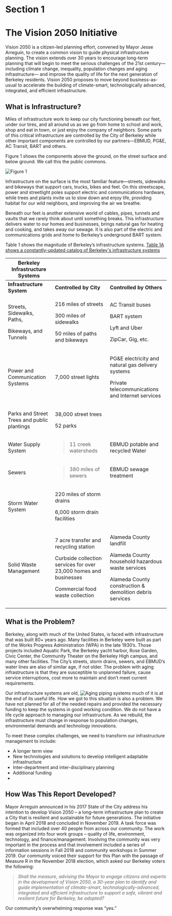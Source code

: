 # **Section 1**
# **The Vision 2050 Initiative**

Vision 2050 is a citizen-led planning effort, convened by Mayor Jesse Arreguin, to create a common vision to guide physical infrastructure planning. The vision extends over 30 years to encourage long-term planning that will begin to meet the serious challenges of the 21st century— including climate change, inequality, population changes and aging infrastructure— and improve the quality of life for the next generation of Berkeley residents. Vision 2050 proposes to move beyond business-as-usual to accelerate the building of climate-smart, technologically advanced, integrated, and efficient infrastructure.

## What is Infrastructure?

 Miles of infrastructure work to keep our city functioning beneath our feet, under our tires, and all around us as we go from home to school and work, shop and eat in town, or just enjoy the company of neighbors. Some parts of this critical infrastructure are controlled by the City of Berkeley while other important components are controlled by our partners—EBMUD, PG&E, AC Transit, BART and others.

 Figure 1 shows the components above the ground, on the street surface and below ground. We call this the public commons.

![Figure 1](../../images/3level.jpg)


Infrastructure on the surface is the most familiar feature—streets, sidewalks and bikeways that support cars, trucks, bikes and feet. On this streetscape, power and streetlight poles support electric and communications hardware, while trees and plants invite us to slow down and enjoy life, providing habitat for our wild neighbors, and improving the air we breathe.

Beneath our feet is another extensive world of cables, pipes, tunnels and vaults that we rarely think about until something breaks. This infrastructure delivers water to our homes and businesses, brings natural gas for heating and cooking, and takes away our sewage. It is also part of the electric and communications grids and home to Berkeley’s underground BART system.

Table 1 shows the magnitude of Berkeley’s infrastructure systems.
[Table 1A shows a constantly-updated catalog of Berkeley's infrastructure systems]()

<table>
<thead>
<tr class="header">
<th><strong>Berkeley Infrastructure Systems</strong></th>
<th></th>
<th></th>
</tr>
</thead>
<tbody>
<tr class="odd">
<td><strong>Infrastructure System</strong></td>
<td><strong>Controlled by City</strong></td>
<td><strong>Controlled by Others</strong></td>
</tr>
<tr class="even">
<td><p>Streets, Sidewalks, Paths,</p>
<p>Bikeways, and Tunnels</p></td>
<td><p>216 miles of streets</p>
<p>300 miles of sidewalks</p>
<p>50 miles of paths and bikeways</p></td>
<td><p>AC Transit buses</p>
<p>BART system</p>
<p>Lyft and Uber</p>
<p>ZipCar, Gig, etc.</p></td>
</tr>
<tr class="odd">
<td>Power and Communication Systems</td>
<td>7,000 street lights</td>
<td><p>PG&amp;E electricity and natural gas delivery systems</p>
<p>Private telecommunications and Internet services</p></td>
</tr>
<tr class="even">
<td>Parks and Street Trees and public plantings</td>
<td><p>38,000 street trees</p>
<p>52 parks</p></td>
<td></td>
</tr>
<tr class="odd">
<td>Water Supply System</td>
<td><blockquote>
<p>11 creek watersheds</p>
</blockquote></td>
<td>EBMUD potable and recycled Water</td>
</tr>
<tr class="even">
<td>Sewers</td>
<td><blockquote>
<p>380 miles of sewers</p>
</blockquote></td>
<td>EBMUD sewage treatment</td>
</tr>
<tr class="odd">
<td>Storm Water System</td>
<td><p>220 miles of storm drains</p>
<p>6,000 storm drain facilities</p></td>
<td></td>
</tr>
<tr class="even">
<td>Solid Waste Management</td>
<td><p>7 acre transfer and recycling station</p>
<p>Curbside collection services for over 23,000 homes and businesses</p>
<p>Commercial food waste collection</p></td>
<td><p>Alameda County landfill</p>
<p>Alameda County household hazardous waste services</p>
<p>Alameda County construction &amp; demolition debris services</p></td>
</tr>
</tbody>
</table>







## What is the Problem?
Berkeley, along with much of the United States, is faced with infrastructure that was built 80+ years ago. Many facilities in Berkeley were built as part of the Works Progress Administration (WPA) in the late 1930’s. Those projects included Aquatic Park, the Berkeley yacht harbor, Rose Garden, Civic Center, the Community Theater on the Berkeley High campus, and many other facilities. The City’s streets, storm drains, sewers, and EBMUD’s water lines are also of similar age, if not older. The problem with aging infrastructure is that they are susceptible to unplanned failure, cause service interruptions, cost more to maintain and don’t meet current requirements.

Our infrastructure systems are old, ![Aging piping systems](../../images/streetwork.png)
much of it is at the end of its useful life. How we got to this situation is also a problem. We have not planned for all of the needed repairs and provided the necessary funding to keep the systems in good working condition. We do not have a life cycle approach to managing our infrastructure. As we rebuild, the infrastructure must change in response to population changes, environmental demands and technology innovations.

To meet these complex challenges, we need to transform our infrastructure management to include:
- A longer term view
- New technologies and solutions to develop intelligent adaptable infrastructure
- Inter-department and inter-disciplinary planning
- Additional funding
-
## How Was This Report Developed?

Mayor Arreguin announced in his 2017 State of the City address his intention to develop Vision 2050 – a long–term infrastructure plan to create a City that is resilient and sustainable for future generations. The initiative began in April 2018 and concluded in November 2019. A task force was formed that included over 40 people from across our community. The work was organized into four work groups – quality of life, environment, technology, and finance/management. Involving the community was very important in the process and that involvement included a series of information sessions in Fall 2018 and community workshops in Summer 2019. Our community voiced their support for this Plan with the passage of Measure R in the November 2018 election, which asked our Berkeley voters the following:

> _Shall the measure, advising the Mayor to engage citizens and experts in the development of Vision 2050, a 30-year plan to identify and guide implementation of climate-smart, technologically-advanced, integrated and efficient infrastructure to support a safe, vibrant and resilient future for Berkeley, be adopted?_

Our community’s overwhelming response was “yes.”
